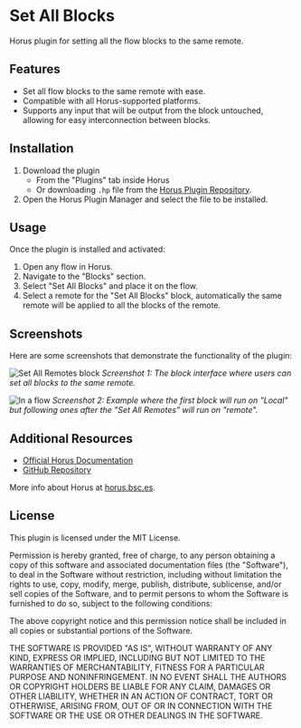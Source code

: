 # Set All Blocks

Horus plugin for setting all the flow blocks to the same remote.

## Features

- Set all flow blocks to the same remote with ease.
- Compatible with all Horus-supported platforms.
- Supports any input that will be output from the block untouched, allowing for easy interconnection between blocks.

## Installation

1. Download the plugin
   - From the "Plugins" tab inside Horus
   - Or downloading `.hp` file from the [Horus Plugin Repository](https://horus.bsc.es/repo/plugins/set_all_blocks).
2. Open the Horus Plugin Manager and select the file to be installed.

## Usage

Once the plugin is installed and activated:

1. Open any flow in Horus.
2. Navigate to the "Blocks" section.
3. Select "Set All Blocks" and place it on the flow.
4. Select a remote for the "Set All Blocks" block, automatically the same remote will be applied to all the blocks of the remote.

## Screenshots

Here are some screenshots that demonstrate the functionality of the plugin:

![Set All Remotes block](https://github.com/user-attachments/assets/0c40c58a-3ee4-4ce6-84e2-20dc33aba548)
_Screenshot 1: The block interface where users can set all blocks to the same remote._

![In a flow](https://github.com/user-attachments/assets/c26b9921-55e3-4972-8783-cdcbc25b6b7a)
_Screenshot 2: Example where the first block will run on "Local" but following ones after the "Set All Remotes" will run on "remote"._

## Additional Resources

- [Official Horus Documentation](https://horus.bsc.es/docs)
- [GitHub Repository](https://github.com/your-repo/set_all_blocks)

More info about Horus at [horus.bsc.es](https://horus.bsc.es).

## License

This plugin is licensed under the MIT License.

Permission is hereby granted, free of charge, to any person obtaining a copy of this software and associated documentation files (the "Software"), to deal in the Software without restriction, including without limitation the rights to use, copy, modify, merge, publish, distribute, sublicense, and/or sell copies of the Software, and to permit persons to whom the Software is furnished to do so, subject to the following conditions:

The above copyright notice and this permission notice shall be included in all copies or substantial portions of the Software.

THE SOFTWARE IS PROVIDED "AS IS", WITHOUT WARRANTY OF ANY KIND, EXPRESS OR IMPLIED, INCLUDING BUT NOT LIMITED TO THE WARRANTIES OF MERCHANTABILITY, FITNESS FOR A PARTICULAR PURPOSE AND NONINFRINGEMENT. IN NO EVENT SHALL THE AUTHORS OR COPYRIGHT HOLDERS BE LIABLE FOR ANY CLAIM, DAMAGES OR OTHER LIABILITY, WHETHER IN AN ACTION OF CONTRACT, TORT OR OTHERWISE, ARISING FROM, OUT OF OR IN CONNECTION WITH THE SOFTWARE OR THE USE OR OTHER DEALINGS IN THE SOFTWARE.
